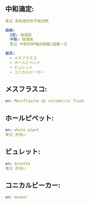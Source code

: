 ## 中和滴定:

```yaml
笔记 有刻度的的不能加熱

曲線:
  S型: 强滴弱
  平稳: 强滴强
  笔记 中和时HP偏向强酸\塩基一方

器具:
  - メスフラスコ
  - ホールピペット
  - ビュレット
  - コニカルビーカー

```

## メスフラスコ:

```yaml
en: Messflasche && volumetric flask

```

## ホールピペット:

```yaml
en: whole pipet
笔记 共洗い

```

## ビュレット:

```yaml
en: burette
笔记 共洗い

```

## コニカルビーカー:

```yaml
en: beaker
```